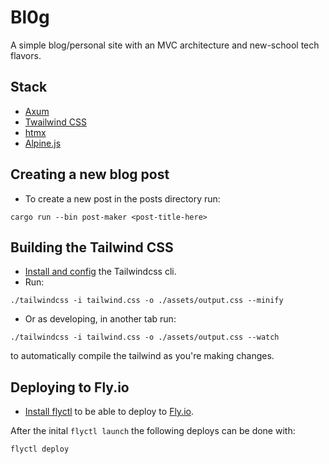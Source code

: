 # Bl0g
A simple blog/personal site with an MVC architecture and new-school tech flavors.

## Stack
- [Axum](https://docs.rs/axum/latest/axum/)
- [Twailwind CSS](https://tailwindcss.com/)
- [htmx](https://htmx.org)
- [Alpine.js](https://alpinejs.dev)

## Creating a new blog post
- To create a new post in the posts directory run:
```shell
cargo run --bin post-maker <post-title-here>
```

## Building the Tailwind CSS
- [Install and config](https://tailwindcss.com/blog/standalone-cli) the Tailwindcss cli.
- Run:
```shell
./tailwindcss -i tailwind.css -o ./assets/output.css --minify
```

- Or as developing, in another tab run:
```shell
./tailwindcss -i tailwind.css -o ./assets/output.css --watch
```
to automatically compile the tailwind as you're making changes.

## Deploying to Fly.io
- [Install flyctl](https://fly.io/docs/hands-on/install-flyctl/) to be able to deploy to [Fly.io](https://fly.io).

After the inital `flyctl launch` the following deploys can be done with:
```shell
flyctl deploy
```

